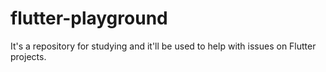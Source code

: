 # flutter-playground

It's a repository for studying and it'll be used to help with issues on Flutter projects.
